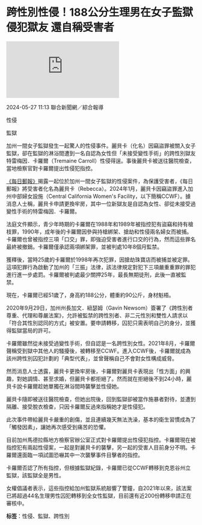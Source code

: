 # 跨性別性侵！188公分生理男在女子監獄侵犯獄友 還自稱受害者

![加州一名女囚犯表示在監獄的淋浴間遭到一名「未接受變性手術」的跨性別獄友性侵。示意圖／ingimage](https://pgw.udn.com.tw/gw/photo.php?u=https://uc.udn.com.tw/photo/2024/05/27/0/29718632.jpg&x=0&y=0&sw=0&sh=0&sl=W&fw=800&exp=3600&w=930)

2024-05-27 11:13 聯合新聞網／綜合報導

性侵

監獄

加州一間女子監獄發生一起驚人的性侵事件。麗貝卡（化名）因竊盜罪被關入女子監獄，卻在監獄的淋浴間遭到一名自認為女性但「未接受變性手術」的跨性別獄友特雷梅因．卡羅爾（Tremaine Carroll）性侵得逞。事後麗貝卡被送往醫院檢查，當地檢察官對卡羅爾提出性侵犯指控。

[《每日郵報》](https://www.dailymail.co.uk/news/article-13443635/rapist-prisoner-trans-cellmate-California-women.html)揭露一起位於加州一間女子監獄的性侵案件，為保護受害者，《每日郵報》將受害者化名為麗貝卡（Rebecca）。2024年1月，麗貝卡因竊盜罪進入加州中部婦女設施（Central California Women's Facility，以下簡稱CCWF）。據消息人士稱，麗貝卡申請更換牢房，其中一位新獄友是自認為女性、卻從未接受過變性手術的特雷梅因．卡羅爾。

法庭文件顯示，青少年時期的卡羅爾在1988年和1989年被指控犯有盜竊和持有槍枝罪，1990年，成年後的卡羅爾因參與持槍綁架、搶劫和性侵兩名婦女而被捕。卡羅爾也曾被指控三項「口交」罪，即強迫受害者進行口交的行為，然而這些罪名最終被撤銷。卡羅爾僅承認兩項綁架罪，並被判處10年8個月監禁。

獲釋後，當時25歲的卡羅爾於1998年再次犯罪，因搶劫珠寶店而被捕並被定罪。這項犯罪行為啟動了加州的「三振」法律，該法律規定對犯下三項嚴重重罪的罪犯進行進一步處罰。卡羅爾被判處最少關押25年，最長無期徒刑，此後一直被監禁。

現在，卡羅爾已經51歲了，身高約188公分，體重約90公斤，身材魁梧。

2020年9月29日，加州州長加文．紐瑟姆（Gavin Newsom）簽署了《跨性別者尊重、代理和尊嚴法案》，允許被監禁的跨性別者、非二元性別和雙性人請求以「符合其性別認同的方式」被安置。要申請轉移，囚犯只需表明自己的身分，並獲得監獄當局的許可。

卡羅爾雖然從未接受過變性手術，但自認是一名跨性別女性。2021年8月，卡羅爾聲稱受到獄中其他人的騷擾後，被轉移至CCWF。進入CCWF後，卡羅爾就成為該州跨性別囚犯計劃的「典型代表」，並曾聲稱自己不會對女性構成威脅。

然而消息人士透露，麗貝卡更換牢房後，卡羅爾對麗貝卡表現出「性方面」的興趣，對她調情、甚至求婚，但麗貝卡都拒絕了。然而就在拒絕後不到24小時，麗貝卡說卡羅爾趁她單獨在淋浴間時襲擊並性侵她。

麗貝卡隨即被送往醫院檢查，但她出院後，回到監獄卻被當作施暴者對待，並遭到隔離、接受脫衣檢查，只因卡羅爾反過來指稱她才是性侵犯。

此次事件帶給麗貝卡嚴重的創傷，並且連續幾天無法洗澡，基本的衛生習慣成為了「觸發因素」，讓她再次感受到痛苦的恐懼。

目前加州馬德拉縣地方檢察官辦公室正式對卡羅爾提出性侵犯指控。卡羅爾現在被指控犯有兩起性侵案，一起是對麗貝卡的襲擊，另一起的受害人目前身分不明。卡羅爾還面臨一項試圖恐嚇其中一次襲擊事件目擊者的指控。

卡羅爾否認了所有指控，但根據監獄紀錄，卡羅爾已從CCWF轉移到克恩谷州立監獄，該監獄全是男性。

女權倡議者表示，這些指控給加州監獄系統敲響了警鐘，自2021年以來，該法案已將超過44名生理男性囚犯轉移到全女性監獄，目前還有近200份轉移申請正在審核中。 

**标签**：性侵、監獄、跨性別